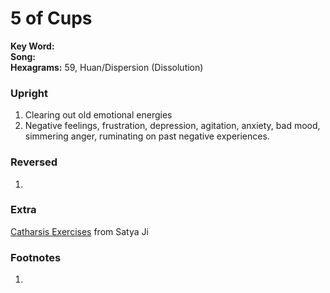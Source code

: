 # 5 of Cups

**Key Word:**   
**Song:**   
**Hexagrams:** 59, Huan/Dispersion (Dissolution)



### Upright

1) Clearing out old emotional energies
2) Negative feelings, frustration, depression, agitation, anxiety, bad mood, simmering anger, ruminating on past negative experiences.



### Reversed

1) 



### Extra

[Catharsis Exercises](https://www.satyaspeaks.net/catharsis) from Satya Ji



### Footnotes

1. 



